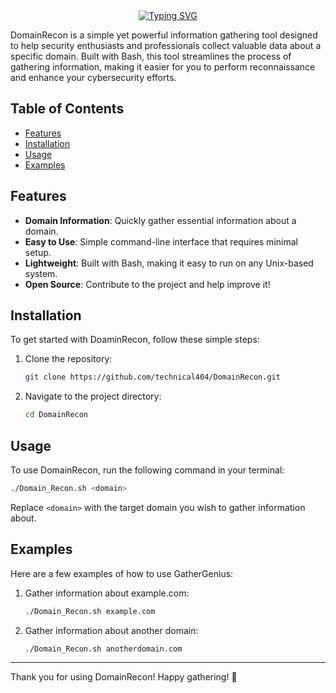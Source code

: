 <div align="center">
<a href="https://git.io/typing-svg"><img src="https://readme-typing-svg.demolab.com?font=Pirata+One&size=50&pause=1000&color=42F72C&center=true&vCenter=true&width=435&lines=DomainRecon" alt="Typing SVG" /></a>
</div>


DomainRecon is a simple yet powerful information gathering tool designed to help security enthusiasts and professionals collect valuable data about a specific domain. Built with Bash, this tool streamlines the process of gathering information, making it easier for you to perform reconnaissance and enhance your cybersecurity efforts.

## Table of Contents

- [Features](#features)
- [Installation](#installation)
- [Usage](#usage)
- [Examples](#examples)

## Features

- **Domain Information**: Quickly gather essential information about a domain.
- **Easy to Use**: Simple command-line interface that requires minimal setup.
- **Lightweight**: Built with Bash, making it easy to run on any Unix-based system.
- **Open Source**: Contribute to the project and help improve it!

## Installation

To get started with DoaminRecon, follow these simple steps:

1. Clone the repository:
   ```bash
   git clone https://github.com/technical404/DomainRecon.git
   ```
2. Navigate to the project directory:
   ```bash
   cd DomainRecon
   ```

## Usage

To use DomainRecon, run the following command in your terminal:

```bash
./Domain_Recon.sh <domain>
```

Replace `<domain>` with the target domain you wish to gather information about.

## Examples

Here are a few examples of how to use GatherGenius:

1. Gather information about example.com:
   ```bash
   ./Domain_Recon.sh example.com
   ```

2. Gather information about another domain:
   ```bash
   ./Domain_Recon.sh anotherdomain.com
   ```

---

Thank you for using DomainRecon! Happy gathering! 🎉
